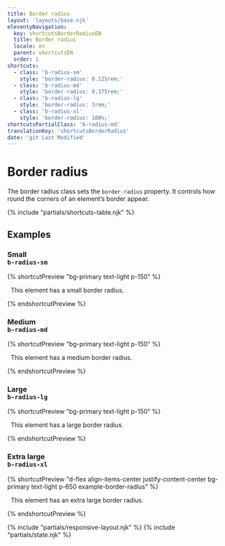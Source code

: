 ```yaml
---
title: Border radius
layout: 'layouts/base.njk'
eleventyNavigation:
  key: shortcutsBorderRadiusEN
  title: Border radius
  locale: en
  parent: shortcutsEN
  order: 1
shortcuts:
  - class: 'b-radius-sm'
    style: 'border-radius: 0.125rem;'
  - class: 'b-radius-md'
    style: 'border-radius: 0.375rem;'
  - class: 'b-radius-lg'
    style: 'border-radius: 3rem;'
  - class: 'b-radius-xl'
    style: 'border-radius: 100%;'
shortcutsPartialClass: 'b-radius-md'
translationKey: 'shortcutsBorderRadius'
date: 'git Last Modified'
---
```


# Border radius

The border radius class sets the `border-radius` property. It controls how round the corners of an element’s border appear.

{% include "partials/shortcuts-table.njk" %}

## Examples

### Small<br/>`b-radius-sm`

{% shortcutPreview "bg-primary text-light p-150" %}

<p class="b-radius-sm">
  This element has a small border radius.
</p>
{% endshortcutPreview %}

### Medium<br/>`b-radius-md`

{% shortcutPreview "bg-primary text-light p-150" %}

<p class="b-radius-md">
  This element has a medium border radius.
</p>
{% endshortcutPreview %}

### Large<br/>`b-radius-lg`

{% shortcutPreview "bg-primary text-light p-150" %}

<p class="b-radius-lg">
  This element has a large border radius.
</p>
{% endshortcutPreview %}

### Extra large<br/>`b-radius-xl`

{% shortcutPreview "d-flex align-items-center justify-content-center bg-primary text-light p-650 example-border-radius" %}

<p class="b-radius-xl">
  This element has an extra large border radius.
</p>
{% endshortcutPreview %}

{% include "partials/responsive-layout.njk" %}
{% include "partials/state.njk" %}
